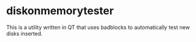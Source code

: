# diskonmemorytester
This is a utility written in QT that uses badblocks to automatically test new disks inserted.
